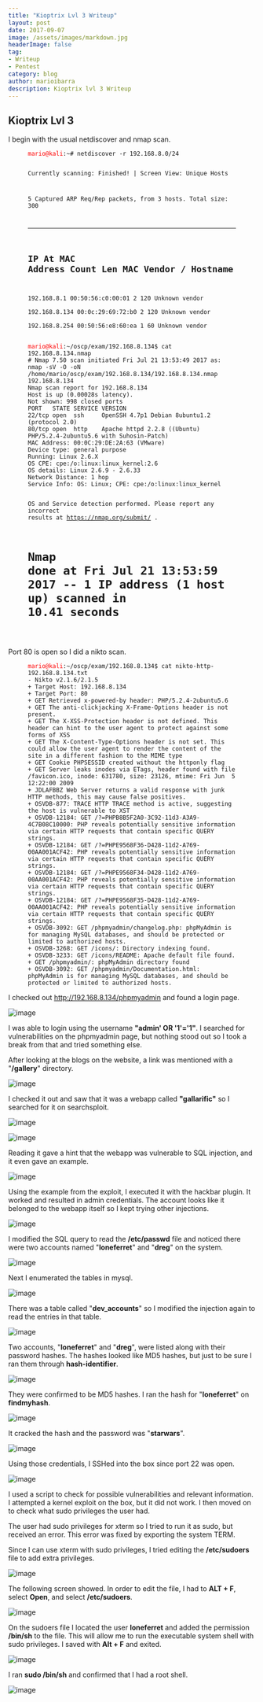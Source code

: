 ```yaml
---
title: "Kioptrix Lvl 3 Writeup"
layout: post
date: 2017-09-07
image: /assets/images/markdown.jpg
headerImage: false
tag:
- Writeup
- Pentest
category: blog
author: marioibarra
description: Kioptrix lvl 3 Writeup
---
```


## Kioptrix Lvl 3

I begin with the usual netdiscover and nmap scan.

<figure class="highlight"><pre><code class="nohighlight" data-lang="bash"><span style="color:red">mario@kali</span>:~# netdiscover -r 192.168.8.0/24


 Currently scanning: Finished!   |   Screen View: Unique Hosts                 
                                                                               
 5 Captured ARP Req/Rep packets, from 3 hosts.   Total size: 300               
 _____________________________________________________________________________
   IP            At MAC Address     Count     Len  MAC Vendor / Hostname      
 -----------------------------------------------------------------------------
 192.168.8.1   00:50:56:c0:00:01      2     120  Unknown vendor              
 192.168.8.134 00:0c:29:69:72:b0      2     120  Unknown vendor             
 192.168.8.254 00:50:56:e8:60:ea      1      60  Unknown vendor
</code></pre></figure>


<figure class="highlight"><pre><code class="nohighlight" data-lang="bash"><span style="color:red">mario@kali</span>:~/oscp/exam/192.168.8.134$ cat 192.168.8.134.nmap 
# Nmap 7.50 scan initiated Fri Jul 21 13:53:49 2017 as: nmap -sV -O -oN /home/mario/oscp/exam/192.168.8.134/192.168.8.134.nmap 192.168.8.134
Nmap scan report for 192.168.8.134
Host is up (0.00028s latency).
Not shown: 998 closed ports
PORT   STATE SERVICE VERSION
22/tcp open  ssh     OpenSSH 4.7p1 Debian 8ubuntu1.2 (protocol 2.0)
80/tcp open  http    Apache httpd 2.2.8 ((Ubuntu) PHP/5.2.4-2ubuntu5.6 with Suhosin-Patch)
MAC Address: 00:0C:29:DE:2A:63 (VMware)
Device type: general purpose
Running: Linux 2.6.X
OS CPE: cpe:/o:linux:linux_kernel:2.6
OS details: Linux 2.6.9 - 2.6.33
Network Distance: 1 hop
Service Info: OS: Linux; CPE: cpe:/o:linux:linux_kernel

OS and Service detection performed. Please report any incorrect results at https://nmap.org/submit/ .
# Nmap done at Fri Jul 21 13:53:59 2017 -- 1 IP address (1 host up) scanned in 10.41 seconds
</code></pre></figure>

Port 80 is open so I did a nikto scan.
<figure class="highlight"><pre><code class="nohighlight" data-lang="bash"><span style="color:red">mario@kali</span>:~/oscp/exam/192.168.8.134$ cat nikto-http-192.168.8.134.txt 
- Nikto v2.1.6/2.1.5
+ Target Host: 192.168.8.134
+ Target Port: 80
+ GET Retrieved x-powered-by header: PHP/5.2.4-2ubuntu5.6
+ GET The anti-clickjacking X-Frame-Options header is not present.
+ GET The X-XSS-Protection header is not defined. This header can hint to the user agent to protect against some forms of XSS
+ GET The X-Content-Type-Options header is not set. This could allow the user agent to render the content of the site in a different fashion to the MIME type
+ GET Cookie PHPSESSID created without the httponly flag
+ GET Server leaks inodes via ETags, header found with file /favicon.ico, inode: 631780, size: 23126, mtime: Fri Jun  5 12:22:00 2009
+ JDLAFBBZ Web Server returns a valid response with junk HTTP methods, this may cause false positives.
+ OSVDB-877: TRACE HTTP TRACE method is active, suggesting the host is vulnerable to XST
+ OSVDB-12184: GET /?=PHPB8B5F2A0-3C92-11d3-A3A9-4C7B08C10000: PHP reveals potentially sensitive information via certain HTTP requests that contain specific QUERY strings.
+ OSVDB-12184: GET /?=PHPE9568F36-D428-11d2-A769-00AA001ACF42: PHP reveals potentially sensitive information via certain HTTP requests that contain specific QUERY strings.
+ OSVDB-12184: GET /?=PHPE9568F34-D428-11d2-A769-00AA001ACF42: PHP reveals potentially sensitive information via certain HTTP requests that contain specific QUERY strings.
+ OSVDB-12184: GET /?=PHPE9568F35-D428-11d2-A769-00AA001ACF42: PHP reveals potentially sensitive information via certain HTTP requests that contain specific QUERY strings.
+ OSVDB-3092: GET /phpmyadmin/changelog.php: phpMyAdmin is for managing MySQL databases, and should be protected or limited to authorized hosts.
+ OSVDB-3268: GET /icons/: Directory indexing found.
+ OSVDB-3233: GET /icons/README: Apache default file found.
+ GET /phpmyadmin/: phpMyAdmin directory found
+ OSVDB-3092: GET /phpmyadmin/Documentation.html: phpMyAdmin is for managing MySQL databases, and should be protected or limited to authorized hosts.
</code></pre></figure>

I checked out http://192.168.8.134/phpmyadmin and found a login page.

![image](/assets/images/kioptrixlvl3/phpmyadmin.png)

I was able to login using the username __"admin' OR '1'='1"__.  I searched for vulnerabilities on the phpmyadmin page, but nothing stood out so I took a break from that and tried something else.


After looking at the blogs on the website, a link was mentioned with a "__/gallery__" directory.

![image](/assets/images/kioptrixlvl3/blog.png)

I checked it out and saw that it was a webapp called __"gallarific"__ so I searched for it on searchsploit.

![image](/assets/images/kioptrixlvl3/gallarific.png)

![image](/assets/images/kioptrixlvl3/searchsploit.png)

Reading it gave a hint that the webapp was vulnerable to SQL injection, and it even gave an example.

![image](/assets/images/kioptrixlvl3/searchsploit-2.png)

Using the example from the exploit, I executed it with the hackbar plugin.  It worked and resulted in admin credentials.  The account looks like it belonged to the webapp itself so I kept trying other injections.

![image](/assets/images/kioptrixlvl3/gallarific-exploit.png)

I modified the SQL query to read the __/etc/passwd__ file and noticed there were two accounts named "__loneferret__" and "__dreg__" on the system.

![image](/assets/images/kioptrixlvl3/gallarific-passwd.png)

Next I enumerated the tables in mysql.

![image](/assets/images/kioptrixlvl3/gallarific-tables-enum.png)

There was a table called "__dev_accounts__" so I modified the injection again to read the entries in that table.

![image](/assets/images/kioptrixlvl3/gallarific-credentials.png)

Two accounts, "__loneferret__" and "__dreg__", were listed along with their password hashes.  The hashes looked like MD5 hashes, but just to be sure I ran them through __hash-identifier__.

![image](/assets/images/kioptrixlvl3/hash-identifier.png)

They were confirmed to be MD5 hashes.  I ran the hash for "__loneferret__" on __findmyhash__.

![image](/assets/images/kioptrixlvl3/findmyhash.png)

It cracked the hash and the password was "__starwars__".

![image](/assets/images/kioptrixlvl3/findmyhash-2.png)

Using those credentials, I SSHed into the box since port 22 was open.

![image](/assets/images/kioptrixlvl3/ssh.png)

I used a script to check for possible vulnerabilities and relevant information.  I attempted a kernel exploit on the box, but it did not work.  I then moved on to check what sudo privileges the user had.  

The user had sudo privileges for xterm so I tried to run it as sudo, but received an error.  This error was fixed by exporting the system TERM.  

Since I can use xterm with sudo privileges, I tried editing the __/etc/sudoers__ file to add extra privileges.

![image](/assets/images/kioptrixlvl3/sudo-l.png)


The following screen showed.  In order to edit the file, I had to __ALT + F__, select __Open__, and select __/etc/sudoers__.

![image](/assets/images/kioptrixlvl3/sudoers.png) 

On the sudoers file I located the user __loneferret__ and added the permission __/bin/sh__ to the file.  This will allow me to run the executable system shell with sudo privileges.  I saved with __Alt + F__ and exited.

![image](/assets/images/kioptrixlvl3/sudoers-edit-2.png)

I ran __sudo /bin/sh__ and confirmed that I had a root shell.

![image](/assets/images/kioptrixlvl3/root.png)